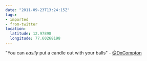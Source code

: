 ```yaml
---
date: "2011-09-23T13:24:15Z"
tags:
- imported
- from-twitter
location:
  latitude: 12.97898
  longitude: 77.60268198
---
```

"You can *easily* put a candle out with your balls" - [@DxCompton](https://twitter.com/DxCompton)
